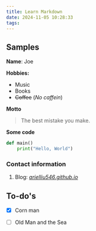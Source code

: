 ```yaml
---
title: Learn Markdown
date: 2024-11-05 10:28:33
tags:
---
```


## Samples
**Name**: Joe

**Hobbies:**

- Music
- Books
- ~~Coffee~~ (*No caffein*)

**Motto**

>The best mistake you make.

**Some code**

```python
def main()
    print("Hello, World")
```

### Contact information

1. Blog: *[arielliu546.github.io](arielliu546.github.io)*

## To-do's
- [x] Corn man
- [ ] Old Man and the Sea 

